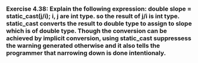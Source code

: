 ### Exercise 4.38: Explain the following expression:    double slope = static_cast<double>(j/i);    i, j are int type. so the result of j/i is int type.    static_cast converts the result to double type to assign to slope which is of double type.    Though the conversion can be achieved by implicit conversion, using static_cast suppressess the warning generated otherwise and it also tells the programmer that narrowing down is done intentionaly.